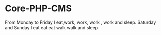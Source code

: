Core-PHP-CMS
============

From Monday to Friday I eat,work, work, work , work and sleep. Saturday and Sunday I eat eat eat walk walk and sleep
